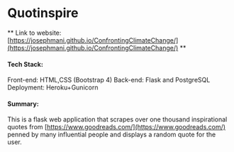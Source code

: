 # Quotinspire

** Link to website: [https://josephmani.github.io/ConfrontingClimateChange/](https://josephmani.github.io/ConfrontingClimateChange/) **

#### Tech Stack:
Front-end: HTML,CSS (Bootstrap 4)
Back-end: Flask and PostgreSQL
Deployment: Heroku+Gunicorn

#### Summary:
This is a flask web application that scrapes over one thousand inspirational quotes from [https://www.goodreads.com/](https://www.goodreads.com/) penned by many influential people and displays a random quote for the user. 


